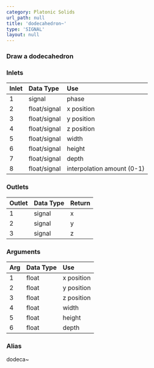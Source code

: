 ```yaml
---
category: Platonic Solids
url_path: null
title: 'dodecahedron~'
type: 'SIGNAL'
layout: null
---
```


### Draw a dodecahedron

### Inlets

| Inlet | Data Type    | Use                        |
|:------|:-------------|:---------------------------|
| 1     | signal       | phase                      |
| 2     | float/signal | x position                 |
| 3     | float/signal | y position                 |
| 4     | float/signal | z position                 |
| 5     | float/signal | width                      |
| 6     | float/signal | height                     |
| 7     | float/signal | depth                      |
| 8     | float/signal | interpolation amount (0-1) |

### Outlets

| Outlet | Data Type | Return |
|:-------|:----------|:-------|
| 1      | signal    | x      |
| 2      | signal    | y      |
| 3      | signal    | z      |

### Arguments

| Arg | Data Type | Use        |
|:----|:----------|:-----------|
| 1   | float     | x position |
| 2   | float     | y position |
| 3   | float     | z position |
| 4   | float     | width      |
| 5   | float     | height     |
| 6   | float     | depth      |

### Alias 

dodeca~
